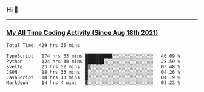 ### Hi 🙂

---

### <a href="https://wakatime.com/@Eroxl">My All Time Coding Activity (Since Aug 18th 2021)</a>
<!--START_SECTION:waka-->

```text
Total Time: 429 hrs 35 mins

TypeScript   174 hrs 33 mins ██████████░░░░░░░░░░░░░░░   40.09 %
Python       124 hrs 30 mins ███████░░░░░░░░░░░░░░░░░░   28.59 %
Svelte       23 hrs 52 mins  █▒░░░░░░░░░░░░░░░░░░░░░░░   05.48 %
JSON         18 hrs 33 mins  █░░░░░░░░░░░░░░░░░░░░░░░░   04.26 %
JavaScript   18 hrs 13 mins  █░░░░░░░░░░░░░░░░░░░░░░░░   04.19 %
Markdown     14 hrs 4 mins   ▓░░░░░░░░░░░░░░░░░░░░░░░░   03.23 %
```

<!--END_SECTION:waka-->
